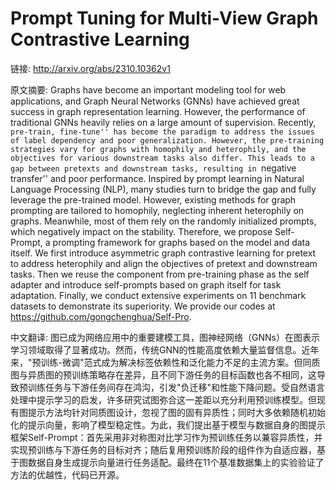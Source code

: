 # Prompt Tuning for Multi-View Graph Contrastive Learning

链接: http://arxiv.org/abs/2310.10362v1

原文摘要:
Graphs have become an important modeling tool for web applications, and Graph
Neural Networks (GNNs) have achieved great success in graph representation
learning. However, the performance of traditional GNNs heavily relies on a
large amount of supervision. Recently, ``pre-train, fine-tune'' has become the
paradigm to address the issues of label dependency and poor generalization.
However, the pre-training strategies vary for graphs with homophily and
heterophily, and the objectives for various downstream tasks also differ. This
leads to a gap between pretexts and downstream tasks, resulting in ``negative
transfer'' and poor performance. Inspired by prompt learning in Natural
Language Processing (NLP), many studies turn to bridge the gap and fully
leverage the pre-trained model. However, existing methods for graph prompting
are tailored to homophily, neglecting inherent heterophily on graphs.
Meanwhile, most of them rely on the randomly initialized prompts, which
negatively impact on the stability. Therefore, we propose Self-Prompt, a
prompting framework for graphs based on the model and data itself. We first
introduce asymmetric graph contrastive learning for pretext to address
heterophily and align the objectives of pretext and downstream tasks. Then we
reuse the component from pre-training phase as the self adapter and introduce
self-prompts based on graph itself for task adaptation. Finally, we conduct
extensive experiments on 11 benchmark datasets to demonstrate its superiority.
We provide our codes at https://github.com/gongchenghua/Self-Pro.

中文翻译:
图已成为网络应用中的重要建模工具，图神经网络（GNNs）在图表示学习领域取得了显著成功。然而，传统GNN的性能高度依赖大量监督信息。近年来，"预训练-微调"范式成为解决标签依赖性和泛化能力不足的主流方案。但同质图与异质图的预训练策略存在差异，且不同下游任务的目标函数也各不相同，这导致预训练任务与下游任务间存在鸿沟，引发"负迁移"和性能下降问题。受自然语言处理中提示学习的启发，许多研究试图弥合这一差距以充分利用预训练模型。但现有图提示方法均针对同质图设计，忽视了图的固有异质性；同时大多依赖随机初始化的提示向量，影响了模型稳定性。为此，我们提出基于模型与数据自身的图提示框架Self-Prompt：首先采用非对称图对比学习作为预训练任务以兼容异质性，并实现预训练与下游任务的目标对齐；随后复用预训练阶段的组件作为自适应器，基于图数据自身生成提示向量进行任务适配。最终在11个基准数据集上的实验验证了方法的优越性，代码已开源。

